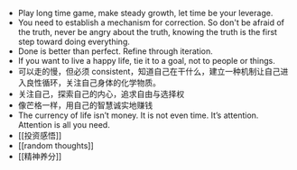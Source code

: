 - Play long time game, make steady growth, let time be your leverage.
- You need to establish a mechanism for correction. So don't be afraid of the truth, never be angry about the truth, knowing the truth is the first step toward doing everything.
- Done is better than perfect. Refine through iteration.
- If you want to live a happy life, tie it to a goal, not to people or things.
- 可以走的慢，但必须 consistent，知道自己在干什么，建立一种机制让自己进入良性循环，关注自己身体的化学物质。
- 关注自己，探索自己的内心，追求自由与选择权
- 像芒格一样，用自己的智慧诚实地赚钱
- The currency of life isn’t money. It is not even time. It’s attention. Attention is all you need.
- [[投资感悟]]
- [[random thoughts]]
- [[精神养分]]